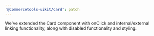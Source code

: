 ```yaml
---
'@commercetools-uikit/card': patch
---
```


We've extended the Card component with onClick and internal/external linking functionality, along with disabled functionality and styling.
